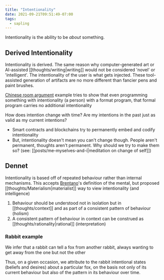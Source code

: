 ```yaml
---
title: "Intentionality"
date: 2021-09-21T09:51:49-07:00
tags:
  - sapling
---
```


Intentionality is the ability to be _about_ something.

## Derived Intentionality

Intentionality is derived. The same reason why computer-generated art or AI-assisted [[thoughts/writing|writing]] would not be considered 'novel' or 'intelligent'. The intentionality of the user is what gets injected. These tool-assisted generation of artifacts are no more different than fancier pens and paint brushes.

[Chinese room argument](thoughts/Chinese%20room%20argument.md) example tries to show that even programming something with intentionality (a person) with a format program, that formal program carries no additional intentionality

How does intention change with time? Are my intentions in the past just as valid as my current intentions?

- Smart contracts and blockchains try to permanently embed and codify intentionality
- But, intentionality doesn't mean you can't change though. People aren't permanent, thoughts aren't permanent. Why should we try to make them so? (see: [[posts/me-myselves-and-i|meditation on change of self]])

## Dennet

Intentionality is based off of repeated behaviour rather than internal mechanisms. This accepts [Brentano](thoughts/Brentano's%20Thesis.md)'s definition of the mental, but proposed [[thoughts/Materialism|materialist]] way to view intentionality (and intelligence)

1.  Behaviour should be understood not in isolation but in [[thoughts/context]] and as part of a consistent pattern of behaviour (holism)
2.  A consistent pattern of behaviour in context can be construed as [[thoughts/rationality|rational]] (interpretation)

### Rabbit example

We infer that a rabbit can tell a fox from another rabbit, always wanting to get away from the one but not the other

Thus, on a given occasion, we attribute to the rabbit intentional states (beliefs and desires) about a particular fox, on the basis not only of its current behaviour but also of the pattern in its behaviour over time.
